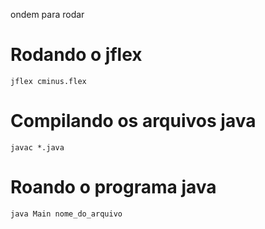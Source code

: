 ondem para rodar 
# Rodando o jflex
    jflex cminus.flex
# Compilando os arquivos java
    javac *.java
# Roando o programa java
    java Main nome_do_arquivo
